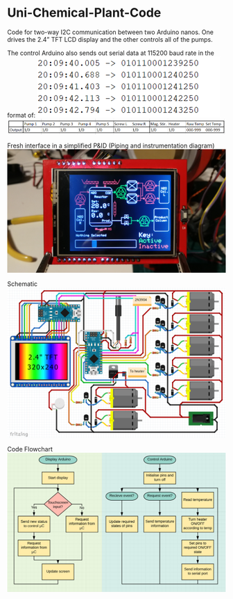 # Uni-Chemical-Plant-Code
Code for two-way I2C communication between two Arduino nanos.
One drives the 2.4” TFT LCD display and the other controls all of the pumps.

The control Arduino also sends out serial data at 115200 baud rate in the format of:
![Readout](https://github.com/NL-AE/Uni-Chemical-Plant-Code/blob/master/Photos/Control%20Arduino%20Readout.png)
![Breakdown](https://github.com/NL-AE/Uni-Chemical-Plant-Code/blob/master/Photos/Control%20Arduino%20Readout%20Breakdown.png)

Fresh interface in a simplified P&ID (Piping and instrumentation diagram)
![Interface](https://github.com/NL-AE/Uni-Chemical-Plant-Code/blob/master/Photos/Interface.jpg)

Schematic
![Schematic](https://github.com/NL-AE/Uni-Chemical-Plant-Code/blob/master/Photos/Schematic.png)

Code Flowchart
![Code_Flowchart](https://github.com/NL-AE/Uni-Chemical-Plant-Code/blob/master/Photos/Code%20Flowchart.png)

